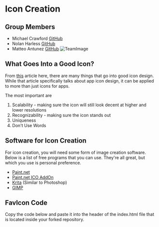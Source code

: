 # Icon Creation
## Group Members
- Michael Crawford [GitHub](https://github.com/michaelcrawford35 "Michael's GitHub")
- Nolan Harless [GitHub](https://github.com/nolanharless "Nolan's GitHub")
- Matteo Antunez [GitHub](https://github.com/matteoantunez "Matteo's GitHub")
![TeamImage](https://github.com/michaelcrawford35/icon-creation/raw/master/team3.jpg "Left to Right: Michael, Matteo, Nolan")

## What Goes Into a Good Icon?
From [this](https://www.smashingmagazine.com/2017/01/designing-better-app-icons/ "App Icons") article here, there are many things that go into good icon design. While that article specifically talks about app icon design, it can be applied to more than just icons for apps.

The most important are
1. Scalability - making sure the icon will still look decent at higher and lower resolutions
2. Recognizability - making sure the icon stands out
3. Uniqueness
4. Don't Use Words

## Software for Icon Creation
For icon creation, you will need some form of image creation software. Below is a list of free programs that you can use. They're all great, but which you use is personal preference.
- [Paint.net](https://www.getpaint.net/download.html "Paint.net download")
- [Paint.net ICO AddOn](https://forums.getpaint.net/topic/927-icon-cursor-and-animated-cursor-format-v37-may-2010/")
- [Krita](https://krita.org/en/download/krita-desktop/ "Krita Download") (Similar to Photoshop)
- [GIMP](https://www.gimp.org/downloads/ "GIMP Download")
## FavIcon Code
Copy the code below and paste it into the header of the index.html file that is located inside your forked repository.

<link rel="apple-touch-icon" href="favicon.ico">
<link rel="shortcut icon" href="favicon.ico" />
